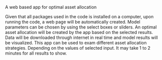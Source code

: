 A web based app for optimal asset allocation

Given that all packages used in the code is installed on a computer, upon running the code, a web page will be automatically created. Model parameters can be chosen by using the select boxes or sliders. An optimal asset allocation will be created by the app based on the selected results. Data will be downloaded through internet in real time and model results will be visualized. This app can be used to exam different asset allocation strategies. Depending on the values of selected input. It may take 1 to 2 minutes for all results to show.
